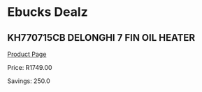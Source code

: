 
# Ebucks Dealz
## KH770715CB DELONGHI 7 FIN OIL HEATER
[Product Page](https://www.ebucks.com/web/shop/productSelected.do?prodId=1191141383&catId=1157551316)

Price: R1749.00

Savings: 250.0


	